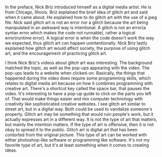 In the preface, Nick Briz introduced himself as a digital media artist.  He is from Chicago, Illinois.  Briz explained the brief idea of glitch art and said when it came about.  He explained how to do glitch art with the use of a jpeg file.  Nick said glitch art is not an error nor a glitch because the art being manipulated in an awkward way is intentional.  A glitch is not an error(a syntax error which makes the code not runnable), rather a logical error(runtime error).  A logical error is when the code doesn't work the way we expected, thus glitch art can happen unintentionally.  Nick Briz lastly explained how glitch art would affect society, the purpose of using glitch art, and the encouragement of practicing glitch art.    

I think Nick Briz's videos about glitch art was interesting.  The background matched the topic, as well as the pop-ups appearing with the 
video.  The pop-ups leads to a website when clicked-on.  Basically, the things that happened during the video does require some programming skills, which relates to digital media art because on how it combines programming with creative art.  There's a shortcut key called the space bar, that pauses the video.  It's interesting to have a pop-up guide to click on the parts you left of.  That would make things easier and mix computer technology with creativity like sophisticated creative websites.  I see glitch art similar to street art, but in a digital way.  Both could be used to vandalize someone's property.  Glitch art may be something that would ruin people's work, but it actually expresses art in a different way.  It is not the type of art that matters, but mainly the intention matters.  If the type of art is offensive, then it is not okay to spread it to the public.  Glitch art is digital art that has been contorted from the original picture.  This type of art can be worked with either photoshop-like software or programming like software.  It's not my favorite type of art, but it's at least something when it comes to creating ideas.    
